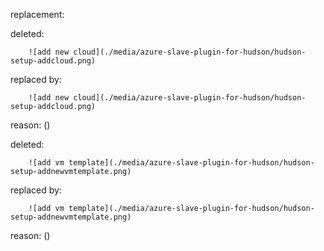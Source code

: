 replacement:

deleted:

		![add new cloud](./media/azure-slave-plugin-for-hudson/hudson-setup-addcloud.png)

replaced by:

		![add new cloud](./media/azure-slave-plugin-for-hudson/hudson-setup-addcloud.png)

reason: ()

deleted:

		![add vm template](./media/azure-slave-plugin-for-hudson/hudson-setup-addnewvmtemplate.png)

replaced by:

		![add vm template](./media/azure-slave-plugin-for-hudson/hudson-setup-addnewvmtemplate.png)

reason: ()

